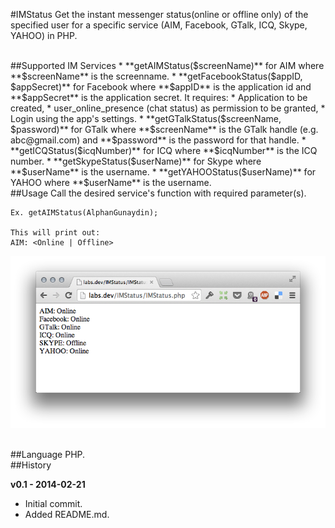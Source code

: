 #IMStatus
Get the instant messenger status(online or offline only) of the specified user for a specific service (AIM, Facebook, GTalk, ICQ, Skype, YAHOO) in PHP.

<br>
##Supported IM Services
*	**getAIMStatus($screenName)** for AIM where **$screenName** is the screenname.
*	**getFacebookStatus($appID, $appSecret)** for Facebook where **$appID** is the application id and **$appSecret** is the application secret. It requires: 
	* Application to be created,
	* user_online_presence (chat status) as permission to be granted, 
	* Login using the app's settings.
*	**getGTalkStatus($screenName, $password)** for GTalk where **$screenName** is the GTalk handle (e.g. abc@gmail.com) and **$password** is the password for that handle.
*	**getICQStatus($icqNumber)** for ICQ where **$icqNumber** is the ICQ number.
*	**getSkypeStatus($userName)** for Skype where **$userName** is the username.
*	**getYAHOOStatus($userName)** for YAHOO where **$userName** is the username.

<br>
##Usage
Call the desired service's function with required parameter(s).

<br>

	Ex. getAIMStatus(AlphanGunaydin);

	This will print out:
	AIM: <Online | Offline>
	
	
![screenshot][1]

[1]: screenshot_0.1.png "Screenshot"

<br>
##Language
PHP.

<br>
##History

**v0.1 - 2014-02-21**

  * Initial commit.
  * Added README.md.
